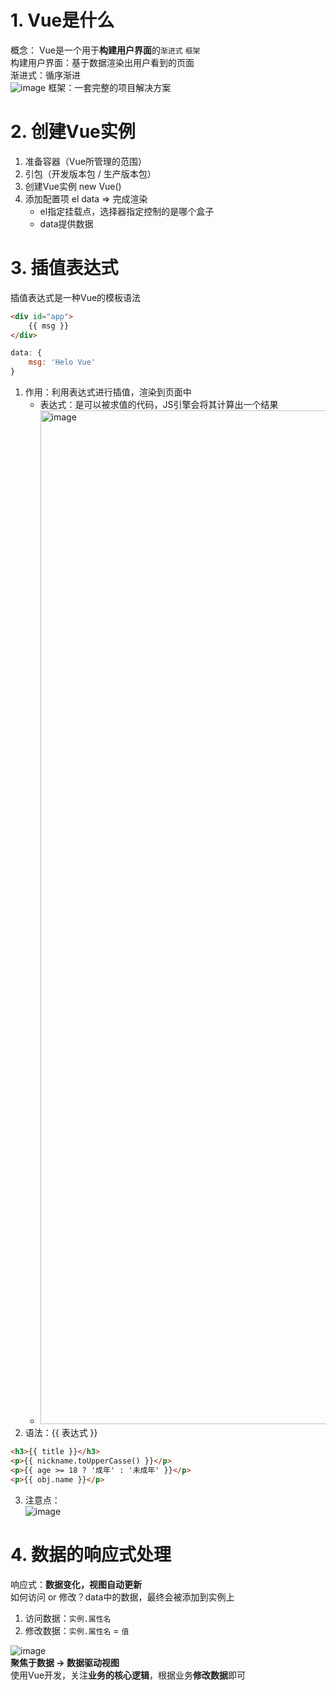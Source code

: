 # 1. Vue是什么
概念： Vue是一个用于**构建用户界面**的`渐进式` `框架`   
构建用户界面：基于数据渲染出用户看到的页面  
渐进式：循序渐进  
![image](https://github.com/Happy-jianghui/Frontend-Learning/assets/98568967/ff207d6f-4ac9-401d-97cf-9f18c392ee11)
框架：一套完整的项目解决方案

# 2. 创建Vue实例
1. 准备容器（Vue所管理的范围）
2. 引包（开发版本包 / 生产版本包）
3. 创建Vue实例 new Vue()
4. 添加配置项 el data => 完成渲染
    - el指定挂载点，选择器指定控制的是哪个盒子
    - data提供数据

# 3. 插值表达式
插值表达式是一种Vue的模板语法
```HTML
<div id="app">
    {{ msg }}
</div>
```
```JavaScript
data: {
    msg: 'Helo Vue'
}
```
1. 作用：利用表达式进行插值，渲染到页面中
    - 表达式：是可以被求值的代码，JS引擎会将其计算出一个结果
    - <img width="1622" alt="image" src="https://github.com/user-attachments/assets/8f7f954e-ff70-432c-a946-6d7da328fa34">
2. 语法：{{ 表达式 }}  
```HTML
<h3>{{ title }}</h3>
<p>{{ nickname.toUpperCasse() }}</p>
<p>{{ age >= 18 ? '成年' : '未成年' }}</p>
<p>{{ obj.name }}</p>
```
3. 注意点：  
![image](https://github.com/Happy-jianghui/Frontend-Learning/assets/98568967/e60cef78-b9af-4818-988c-be089bd5e261)


# 4. 数据的响应式处理
响应式：**数据变化，视图自动更新**  
如何访问 or 修改？data中的数据，最终会被添加到实例上
1. 访问数据：`实例.属性名`
2. 修改数据：`实例.属性名` = `值`

![image](https://github.com/Happy-jianghui/Frontend-Learning/assets/98568967/4e6c73db-ad09-4031-85d2-52faf6d150e7)  
**聚焦于数据 -> 数据驱动视图**  
使用Vue开发，关注**业务的核心逻辑**，根据业务**修改数据**即可  

